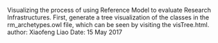 Visualizing the process of using Reference Model to evaluate Research Infrastructures.
First, generate a tree visualization of the classes in the rm_archetypes.owl file, which can be seen by visiting the visTree.html.
author: Xiaofeng Liao
Date: 15 May 2017
